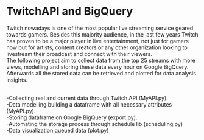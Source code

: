 # TwitchAPI and BigQuery
Twitch nowadays is one of the most popular live streaming service geared towards gamers. Besides this majority audience, in the last few years Twitch has proven to be a major player in live entertainment, not just for gamers now but for artists, content creators or any other organization looking to livestream their broadcast and connect with their viewers.<br/>
The following project aim to collect data from the top 25 streams with more views, modelling and storing these data every hour on Google BigQuery. Afterwards all the stored data can be retrieved and plotted for data analysis insights.<br/><br/>

-Collecting real and current data through Twitch API (MyAPI.py). <br/>
-Data modelling building a dataframe with all necessary attributes (MyAPI.py).<br/>
-Storing dataframe on Google BigQuery (export.py).<br/>
-Automating the storage process through schedule lib (scheduling.py)<br/>
-Data visualization queued data (plot.py)

